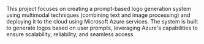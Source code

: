 This project focuses on creating a prompt-based logo generation system using multimodal techniques (combining text and image processing) and deploying it to the cloud using Microsoft Azure services. The system is built to generate logos based on user prompts, leveraging Azure's capabilities to ensure scalability, reliability, and seamless access.
